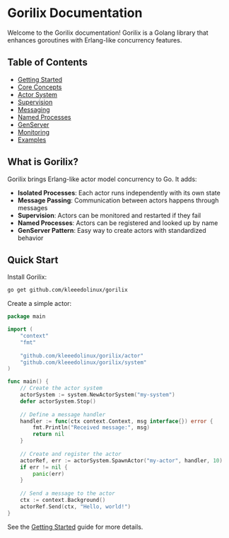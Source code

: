 # Gorilix Documentation

Welcome to the Gorilix documentation! Gorilix is a Golang library that enhances goroutines with Erlang-like concurrency features.

## Table of Contents

- [Getting Started](getting-started.md)
- [Core Concepts](core-concepts.md)
- [Actor System](actor-system.md)
- [Supervision](supervision.md)
- [Messaging](messaging.md)
- [Named Processes](named-processes.md)
- [GenServer](genserver.md)
- [Monitoring](monitoring.md)
- [Examples](examples.md)

## What is Gorilix?

Gorilix brings Erlang-like actor model concurrency to Go. It adds:

- **Isolated Processes**: Each actor runs independently with its own state
- **Message Passing**: Communication between actors happens through messages
- **Supervision**: Actors can be monitored and restarted if they fail
- **Named Processes**: Actors can be registered and looked up by name
- **GenServer Pattern**: Easy way to create actors with standardized behavior

## Quick Start

Install Gorilix:

```bash
go get github.com/kleeedolinux/gorilix
```

Create a simple actor:

```go
package main

import (
    "context"
    "fmt"
    
    "github.com/kleeedolinux/gorilix/actor"
    "github.com/kleeedolinux/gorilix/system"
)

func main() {
    // Create the actor system
    actorSystem := system.NewActorSystem("my-system")
    defer actorSystem.Stop()
    
    // Define a message handler
    handler := func(ctx context.Context, msg interface{}) error {
        fmt.Println("Received message:", msg)
        return nil
    }
    
    // Create and register the actor
    actorRef, err := actorSystem.SpawnActor("my-actor", handler, 10)
    if err != nil {
        panic(err)
    }
    
    // Send a message to the actor
    ctx := context.Background()
    actorRef.Send(ctx, "Hello, world!")
}
```

See the [Getting Started](getting-started.md) guide for more details. 